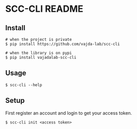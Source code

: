 # SCC-CLI README

## Install 

```shell
# when the project is private
$ pip install https://github.com/vajda-lab/scc-cli

# when the library is on pypi
$ pip install vajadalab-scc-cli
```

## Usage

```shell
$ scc-cli --help
```

## Setup

First register an account and login to get your access token.

```shell
$ scc-cli init <access token>
```
